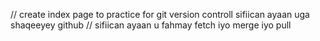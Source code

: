 // create index page to practice for git version controll
sifiican ayaan uga shaqeeyey github
// sifiican ayaan u fahmay fetch iyo merge iyo pull
